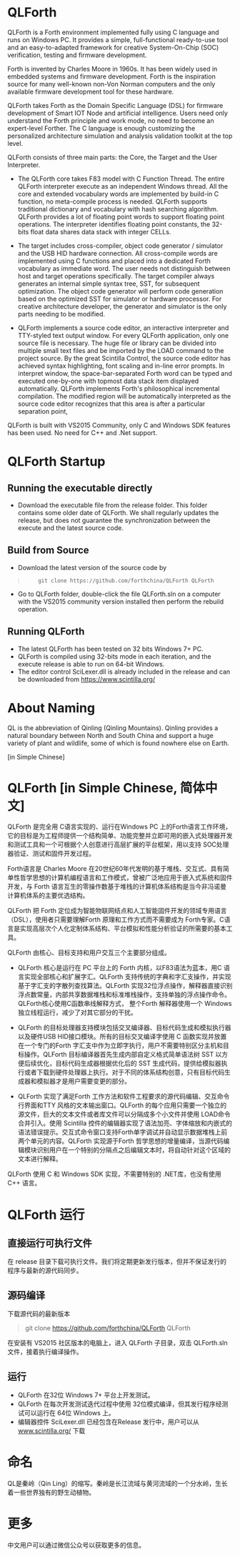 # QLForth 

QLForth is a Forth environment implemented fully using C language and runs on Windows PC. It provides a simple, full-functional ready-to-use tool and an easy-to-adapted framework for creative System-On-Chip (SOC) verification, testing and firmware development.

Forth is invented by Charles Moore in 1960s. It has been widely used in embedded systems and firmware development. Forth is the inspiration source for many well-known non-Von Norman computers and the only available firmware development tool for these hardware.

QLForth takes Forth as the Domain Specific Language (DSL) for firmware development of Smart IOT Node and artificial intelligence. Users need only understand the Forth principle and work mode, no need to become an expert-level Forther. The C language is enough customizing the personalized architecture simulation and analysis validation toolkit at the top level.

QLForth consists of three main parts: the Core, the Target and the User Interpreter.

+ The QLForth core takes F83 model with C Function Thread. The entire QLForth interpreter execute as an independent Windows thread. All the core and extended vocabulary words are implemented by build-in C function, no meta-compile process is needed. QLForth supports traditional dictionary and vocabulary with hash searching algorithm. QLForth provides a lot of floating point words to support floating point operations. The interpreter identifies floating point constants, the 32-bits float data shares data stack with integer CELLs. 

+ The target includes cross-compiler, object code generator / simulator and the USB HID hardware connection. All cross-compile words are implemented using C functions and placed into a dedicated Forth vocabulary as immediate word. The user needs not distinguish between host and target operations specifically. The target compiler always generates an internal simple syntax tree, SST, for subsequent optimization. The object code generator will perform code generation based on the optimized SST for simulator or hardware processor. For creative architecture developer, the generator and simulator is the only parts needing to be modified.

+ QLForth implements a source code editor, an interactive interpreter and TTY-styled text output window. For every QLForth application, only one source file is necessary. The huge file or library can be divided into multiple small text files and be imported by the LOAD command to the project source. By the great Scintilla Control, the source code editor has achieved syntax highlighting, font scaling and in-line error prompts. In interpret window, the space-bar-separated Forth word can be typed and executed one-by-one with topmost data stack item displayed automatically. QLForth implements Forth's philosophical incremental compilation. The modified region will be automatically interpreted as the source code editor recognizes that this area is after a particular separation point, 

QLForth is built with VS2015 Community, only C and Windows SDK features has been used. No need for C++ and .Net support. 

# QLForth Startup
## Running the executable directly 
+ Download the executable file from the release folder. This folder contains some older date of QLForth. We shall regularly updates the release, but does not guarantee the synchronization between the execute and the latest source code.

## Build from Source
+   Download the latest version of the source code by

>         git clone https://github.com/forthchina/QLForth QLForth

+   Go to QLForth folder, double-click the file QLForth.sln on a computer with the VS2015 community version installed then perform the rebuild operation.

## Running QLForth
+   The latest QLForth has been tested on 32 bits Windows 7+ PC. 
+   QLForth is compiled using 32-bits mode in each iteration, and the execute release is able to run on 64-bit Windows.
+   The editor control SciLexer.dll is already included in the release and can be downloaded from https://www.scintilla.org/
          
# About Naming
QL is the abbreviation of Qinling (Qinling Mountains). Qinling provides a natural boundary between North and South China and support a huge variety of plant and wildlife, some of which is found nowhere else on Earth.

[in Simple Chinese]

# QLForth  [**in Simple Chinese**, 简体中文] 

QLForth 是完全用 C语言实现的、运行在Windows PC 上的Forth语言工作环境，它的目标是为工程师提供一个结构简单、功能完整并立即可用的嵌入式处理器开发和测试工具和一个可根据个人创意进行高层扩展的平台框架，用以支持 SOC处理器验证、测试和固件开发过程。

Forth语言是 Charles Moore 在20世纪60年代发明的基于堆栈、交互式、具有简单性哲学思想的计算机编程语言和工作模式，曾被广泛地应用于嵌入式系统和固件开发，与 Forth 语言互生的零操作数基于堆栈的计算机体系结构是当今非冯诺曼计算机体系的主要优选结构。

QLForth 把 Forth 定位成为智能物联网结点和人工智能固件开发的领域专用语言（DSL），使用者只需要理解Forth 原理和工作方式而不需要成为 Forth专家。C语言是实现高层次个人化定制体系结构、平台模拟和性能分析验证的所需要的基本工具。

QLForth 由核心、目标支持和用户交互三个主要部分组成。

+ QLForth 核心是运行在 PC 平台上的 Forth 内核，以F83语法为蓝本，用C 语言实现全部核心和扩展字汇。QLForth 支持传统的字典和字汇支操作，并实现基于字汇支的字散列查找算法。QLForth 实现32位浮点操作，解释器直接识别浮点数常量，内部共享数据堆栈和标准堆栈操作，支持单独的浮点操作命令。QLForth核心使用C函数串线解释方式， 整个Forth 解释器使用一个 Windows 独立线程运行，减少了对其它部分的干扰。

+ QLForth 的目标处理器支持模块包括交叉编译器、目标代码生成和模拟执行器以及硬件USB HID接口模块。所有的目标交叉编译字使用 C 函数实现并放置在一个专门的Forth 字汇支中作为立即字执行，用户不需要特别区分主机和目标操作。QLForth 目标编译器首先生成内部自定义格式简单语法树 SST 以方便后续优化，目标代码生成器根据优化后的 SST 生成代码，提供给模拟器执行或者下载到硬件处理器上执行。对于不同的体系结构创意，只有目标代码生成器和模拟器才是用户需要变更的部分。

+ QLForth 实现了满足Forth 工作方法和软件工程要求的源代码编辑、交互命令行界面和TTY 风格的文本输出窗口。QLForth 的每个应用只需要一个独立的源文件，巨大的文本文件或者库文件可以分隔成多个小文件并使用 LOAD命令合并引入。使用 Scintilla 控件的编辑器实现了语法加亮、字体缩放和内嵌式的语法错误提示。交互式命令窗口支持Forth单字调试并自动显示数据堆栈上前两个单元的内容。QLForth 实现源于Forth 哲学思想的增量编译，当源代码编辑模块识别用户在一个特别的分隔点之后编辑文本时，将自动针对这个区域的文本进行解释。

QLForth 使用 C 和 Windows SDK 实现，不需要特别的 .NET库，也没有使用 C++ 语言。

# QLForth 运行
## 直接运行可执行文件
   在 release 目录下载可执行文件。我们将定期更新发行版本，但并不保证发行的程序与最新的源代码同步。

## 源码编译
   下载源代码的最新版本

>    git clone https://github.com/forthchina/QLForth QLForth

   在安装有 VS2015 社区版本的电脑上，进入 QLForth 子目录，双击 QLForth.sln 文件，接着执行编译操作。

## 运行
+ QLForth 在32位 Windows 7+ 平台上开发测试。
+ QLForth 在每次开发测试迭代过程中使用 32位模式编译，但其发行程序经测试可以运行在 64位 Windows 上。
+ 编辑器控件 SciLexer.dll 已经包含在Release 发行中，用户可以从 www.scintilla.org/ 下载
          
# 命名
QL是秦岭（Qin Ling）的缩写。秦岭是长江流域与黄河流域的一个分水岭，生长着一些世界独有的野生动植物。

# 更多
  中文用户可以通过微信公众号以获取更多的信息。

